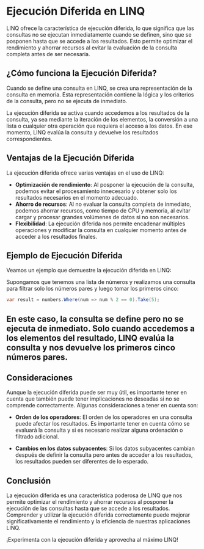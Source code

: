 # Ejecución Diferida en LINQ

LINQ ofrece la característica de ejecución diferida, lo que significa que las consultas no se ejecutan inmediatamente cuando se definen, sino que se posponen hasta que se accede a los resultados. Esto permite optimizar el rendimiento y ahorrar recursos al evitar la evaluación de la consulta completa antes de ser necesaria.

## ¿Cómo funciona la Ejecución Diferida?

Cuando se define una consulta en LINQ, se crea una representación de la consulta en memoria. Esta representación contiene la lógica y los criterios de la consulta, pero no se ejecuta de inmediato.

La ejecución diferida se activa cuando accedemos a los resultados de la consulta, ya sea mediante la iteración de los elementos, la conversión a una lista o cualquier otra operación que requiera el acceso a los datos. En ese momento, LINQ evalúa la consulta y devuelve los resultados correspondientes.

## Ventajas de la Ejecución Diferida

La ejecución diferida ofrece varias ventajas en el uso de LINQ:

- **Optimización de rendimiento**: Al posponer la ejecución de la consulta, podemos evitar el procesamiento innecesario y obtener solo los resultados necesarios en el momento adecuado.
- **Ahorro de recursos**: Al no evaluar la consulta completa de inmediato, podemos ahorrar recursos, como tiempo de CPU y memoria, al evitar cargar y procesar grandes volúmenes de datos si no son necesarios.
- **Flexibilidad**: La ejecución diferida nos permite encadenar múltiples operaciones y modificar la consulta en cualquier momento antes de acceder a los resultados finales.

## Ejemplo de Ejecución Diferida

Veamos un ejemplo que demuestre la ejecución diferida en LINQ:

Supongamos que tenemos una lista de números y realizamos una consulta para filtrar solo los números pares y luego tomar los primeros cinco:

```csharp
var result = numbers.Where(num => num % 2 == 0).Take(5);
```

## En este caso, la consulta se define pero no se ejecuta de inmediato. Solo cuando accedemos a los elementos del resultado, LINQ evalúa la consulta y nos devuelve los primeros cinco números pares.

## Consideraciones

Aunque la ejecución diferida puede ser muy útil, es importante tener en cuenta que también puede tener implicaciones no deseadas si no se comprende correctamente. Algunas consideraciones a tener en cuenta son:

- **Orden de los operadores**: El orden de los operadores en una consulta puede afectar los resultados. Es importante tener en cuenta cómo se evaluará la consulta y si es necesario realizar alguna ordenación o filtrado adicional.

- **Cambios en los datos subyacentes**: Si los datos subyacentes cambian después de definir la consulta pero antes de acceder a los resultados, los resultados pueden ser diferentes de lo esperado.

## Conclusión

La ejecución diferida es una característica poderosa de LINQ que nos permite optimizar el rendimiento y ahorrar recursos al posponer la ejecución de las consultas hasta que se accede a los resultados. Comprender y utilizar la ejecución diferida correctamente puede mejorar significativamente el rendimiento y la eficiencia de nuestras aplicaciones LINQ.

¡Experimenta con la ejecución diferida y aprovecha al máximo LINQ!